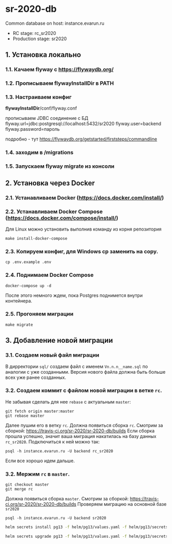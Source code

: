 # sr-2020-db
Сommon database on host: instance.evarun.ru
- RC stage: rc_sr2020
- Production stage: sr2020

## 1. Установка локально
### 1.1. Качаем flyway c https://flywaydb.org/
### 1.2. Прописываем  **flywayInstallDir** в PATH
### 1.3. Настраиваем конфиг  
 **flywayInstallDir**/conf/flyway.conf
 
  прописываем JDBC соединение с БД
 flyway.url=jdbc:postgresql://localhost:5432/sr2020
 flyway.user=backend
 flyway.password=пароль

подробно - тут
https://flywaydb.org/getstarted/firststeps/commandline

### 1.4. заходим в /migrations 
### 1.5. Запускаем flyway migrate из консоли


## 2. Установка через Docker
### 2.1. Устанавливаем Docker (https://docs.docker.com/install/)
### 2.2. Устанавливаем Docker Compose (https://docs.docker.com/compose/install/)
Для Linux можно установить выполнив команду из корня репозитория
```
make install-docker-compose
```
### 2.3. Копируем конфиг, для Windows cp заменить на copy.
```
cp .env.example .env
```
### 2.4. Поднимаем Docker Compose
```
docker-compose up -d
```
После этого немного ждем, пока Postgres поднимется внутри контейнера.
### 2.5. Прогоняем миграции
```
make migrate
```

## 3. Добавление новой миграции
### 3.1. Создаем новый файл миграции
В дирректории `sql/` создаем файл с именем `Vn.n.n__name.sql` по аналогии с уже созданными. Версия нового файла должна быть больше всех уже ранее созданных.
### 3.2. Создаем коммит с файлом новой миграции в ветке `rc`.
Не забывая сделать для нее `rebase` с актуальным `master`:

```
git fetch origin master:master
git rebase master
```
Далее пушим его в ветку `rc`. Должна появиться сборка `rc`. Смотрим за сборкой: https://travis-ci.org/sr-2020/sr-2020-db/builds
Если сборка прошла успешно, значит ваша миграция накатилась на базу данных `rc_sr2020`.
Подключиться к ней можно так:
```
psql -h instance.evarun.ru -U backend rc_sr2020
```
Если все хорошо идем дальше.
### 3.2. Мержим `rc` в `master`.
```
git checkout master
git merge rc
```
Должна появиться сборка `master`. Смотрим за сборкой: https://travis-ci.org/sr-2020/sr-2020-db/builds
Проверяем миграцию на основной базе `sr2020`
```
psql -h instance.evarun.ru -U backend sr2020
```

```sh
helm secrets install pg13 -f helm/pg13/values.yaml -f helm/pg13/secrets.yaml bitnami/postgresql

helm secrets upgrade pg13 -f helm/pg13/values.yaml -f helm/pg13/secrets.yaml bitnami/postgresql
```
